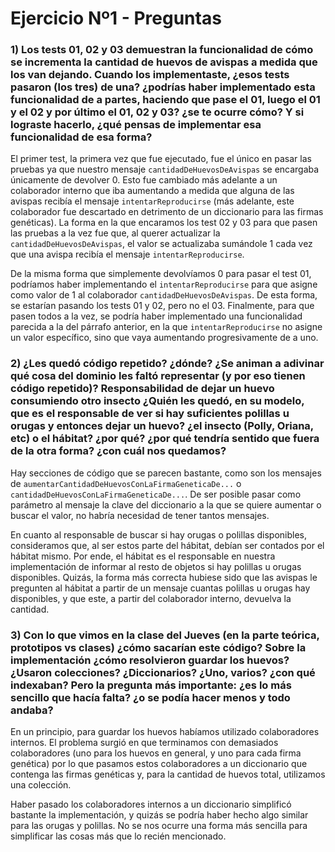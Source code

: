 # Ejercicio Nº1 - Preguntas

### **1) Los tests 01, 02 y 03 demuestran la funcionalidad de cómo se incrementa la cantidad de huevos de avispas a medida que los van dejando. Cuando los implementaste, ¿esos tests pasaron (los tres) de una? ¿podrías haber implementado esta funcionalidad de a partes, haciendo que pase el 01, luego el 01 y el 02 y por último el 01, 02 y 03? ¿se te ocurre cómo? Y si lograste hacerlo, ¿qué pensas de implementar esa funcionalidad de esa forma?**

El primer test, la primera vez que fue ejecutado, fue el único en pasar las pruebas ya que nuestro mensaje `cantidadDeHuevosDeAvispas` se encargaba únicamente de devolver 0. Esto fue cambiado más adelante a un colaborador interno que iba aumentando a medida que alguna de las avispas recibía el mensaje `intentarReproducirse` (más adelante, este colaborador fue descartado en detrimento de un diccionario para las firmas genéticas). La forma en la que encaramos los test 02 y 03 para que pasen las pruebas a la vez fue que, al querer actualizar la `cantidadDeHuevosDeAvispas`, el valor se actualizaba sumándole 1 cada vez que una avispa recibía el mensaje `intentarReproducirse`.

De la misma forma que simplemente devolvíamos 0 para pasar el test 01, podríamos haber implementando el `intentarReproducirse` para que asigne como valor de 1 al colaborador `cantidadDeHuevosDeAvispas`. De esta forma, se estarían pasando los tests 01 y 02, pero no el 03. Finalmente, para que pasen todos a la vez, se podría haber implementado una funcionalidad parecida a la del párrafo anterior, en la que `intentarReproducirse` no asigne un valor específico, sino que vaya aumentando progresivamente de a uno.


### **2) ¿Les quedó código repetido? ¿dónde? ¿Se animan a adivinar qué cosa del dominio les faltó representar (y por eso tienen código repetido)? Responsabilidad de dejar un huevo consumiendo otro insecto ¿Quién les quedó, en su modelo, que es el responsable de ver si hay suficientes polillas u orugas y entonces dejar un huevo? ¿el insecto (Polly, Oriana, etc) o el hábitat? ¿por qué? ¿por qué tendría sentido que fuera de la otra forma? ¿con cuál nos quedamos?**

Hay secciones de código que se parecen bastante, como son los mensajes de `aumentarCantidadDeHuevosConLaFirmaGeneticaDe...` o `cantidadDeHuevosConLaFirmaGeneticaDe...`. De ser posible pasar como parámetro al mensaje la clave del diccionario a la que se quiere aumentar o buscar el valor, no habría necesidad de tener tantos mensajes.

En cuanto al responsable de buscar si hay orugas o polillas disponibles, consideramos que, al ser estos parte del hábitat, debían ser contados por el hábitat mismo. Por ende, el hábitat es el responsable en nuestra implementación de informar al resto de objetos si hay polillas u orugas disponibles. Quizás, la forma más correcta hubiese sido que las avispas le pregunten al hábitat a partir de un mensaje cuantas polillas u orugas hay disponibles, y que este, a partir del colaborador interno, devuelva la cantidad.


### **3) Con lo que vimos en la clase del Jueves (en la parte teórica, prototipos vs clases) ¿cómo sacarían este código? Sobre la implementación ¿cómo resolvieron guardar los huevos? ¿Usaron colecciones? ¿Diccionarios? ¿Uno, varios? ¿con qué indexaban? Pero la pregunta más importante: ¿es lo más sencillo que hacía falta? ¿o se podía hacer menos y todo andaba?**

En un principio, para guardar los huevos habíamos utilizado colaboradores internos. El problema surgió en que terminamos con demasiados colaboradores (uno para los huevos en general, y uno para cada firma genética) por lo que pasamos estos colaboradores a un diccionario que contenga las firmas genéticas y, para la cantidad de huevos total, utilizamos una colección.

Haber pasado los colaboradores internos a un diccionario simplificó bastante la implementación, y quizás se podría haber hecho algo similar para las orugas y polillas. No se nos ocurre una forma más sencilla para simplificar las cosas más que lo recién mencionado.